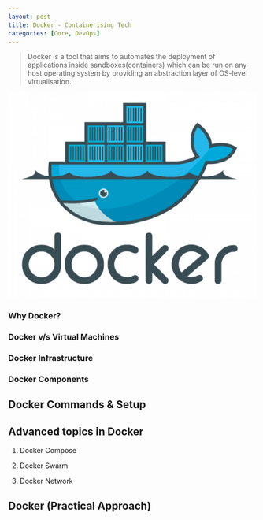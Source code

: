 ```yaml
---
layout: post
title: Docker - Containerising Tech
categories: [Core, DevOps]
---
```


> Docker is a tool that aims to automates the deployment of applications inside sandboxes(containers) which can be run on any host operating system by providing an abstraction layer of OS-level virtualisation.

![spark](../assets/images/DOCKER-1.png)

### Why Docker?


### Docker v/s Virtual Machines

### Docker Infrastructure

### Docker Components

## Docker Commands & Setup


## Advanced topics in Docker

1. Docker Compose

2. Docker Swarm

3. Docker Network

## Docker (Practical Approach)
